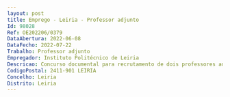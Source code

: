 ```yaml
--- 
layout: post
title: Emprego - Leiria - Professor adjunto
Id: 98028
Ref: OE202206/0379
DataAbertura: 2022-06-08
DataFecho: 2022-07-22
Trabalho: Professor adjunto
Empregador: Instituto Politécnico de Leiria
Descricao: Concurso documental para recrutamento de dois professores adjuntos para a área disciplinar de Dietética e Nutrição, da Escola Superior de Saúde do Politécnico de Leiria.
CodigoPostal: 2411-901 LEIRIA
Concelho: Leiria
Distrito: Leiria
--- 
```

